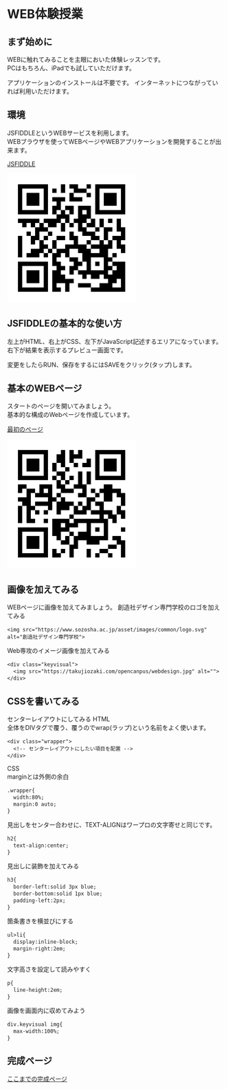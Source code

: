 # WEB体験授業
## まず始めに
WEBに触れてみることを主眼においた体験レッスンです。  
PCはもちろん、iPadでも試していただけます。 

アプリケーションのインストールは不要です。
インターネットにつながっていれば利用いただけます。

## 環境
JSFIDDLEというWEBサービスを利用します。  
WEBブラウザを使ってWEBページやWEBアプリケーションを開発することが出来ます。

[JSFIDDLE](https://jsfiddle.net/)

![QRCode](jsfiddle.png)

## JSFIDDLEの基本的な使い方
左上がHTML、右上がCSS、左下がJavaScript記述するエリアになっています。
右下が結果を表示するプレビュー画面です。

変更をしたらRUN、保存をするにはSAVEをクリック(タップ)します。

## 基本のWEBページ
スタートのページを開いてみましょう。  
基本的な構成のWebページを作成しています。

[最初のページ](https://jsfiddle.net/ozhy9e7p/)

![QRCode](QR001.png)

## 画像を加えてみる
WEBページに画像を加えてみましょう。
創造社デザイン専門学校のロゴを加えてみる
```
<img src="https://www.sozosha.ac.jp/asset/images/common/logo.svg" alt="創造社デザイン専門学校">
```

Web専攻のイメージ画像を加えてみる
```
<div class="keyvisual">
  <img src="https://takujiozaki.com/opencanpus/webdesign.jpg" alt="">
</div>
```

## CSSを書いてみる
センターレイアウトにしてみる
HTML  
全体をDIVタグで覆う、覆うのでwrap(ラップ)という名前をよく使います。
```
<div class="wrapper">
  <!-- センターレイアウトにしたい項目を配置 -->
</div>
```
CSS  
marginとは外側の余白
```
.wrapper{
  width:80%;
  margin:0 auto;
}
```
見出しをセンター合わせに、TEXT-ALIGNはワープロの文字寄せと同じです。
```
h2{
  text-align:center;
}
```
見出しに装飾を加えてみる
```
h3{
  border-left:solid 3px blue;
  border-bottom:solid 1px blue;
  padding-left:2px;
}
```
箇条書きを横並びにする
```
ul>li{
  display:inline-block;
  margin-right:2em;
}
```
文字高さを設定して読みやすく
```
p{
  line-height:2em;
}
```
画像を画面内に収めてみよう
```
div.keyvisual img{
  max-width:100%;
}
```

## 完成ページ
[ここまでの完成ページ](https://jsfiddle.net/v5pwLtqz/3/)